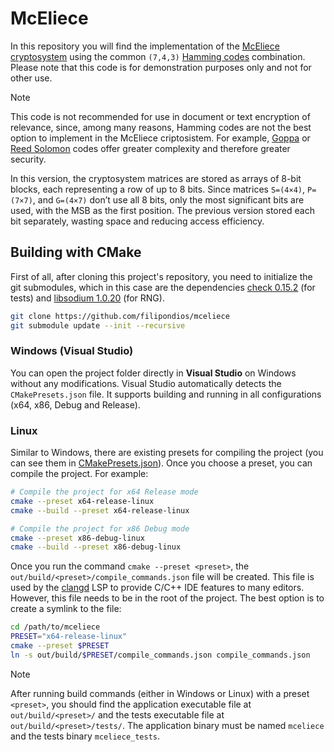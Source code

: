 # McEliece

In this repository you will find the implementation of the
[McEliece cryptosystem](https://en.wikipedia.org/wiki/McEliece_cryptosystem)
using the common ``(7,4,3)`` [Hamming codes](https://en.wikipedia.org/wiki/Hamming_code)
combination. Please note that this code is for demonstration purposes only and not for other use. 

> [!NOTE]
> This code is not recommended for use in document or text encryption of relevance,
> since, among many reasons, Hamming codes are not the best option to implement in
> the McEliece criptosistem. For example, [Goppa](https://en.wikipedia.org/wiki/Binary_Goppa_code)
> or [Reed Solomon](https://tomverbeure.github.io/2022/08/07/Reed-Solomon.html) codes
> offer greater complexity and therefore greater security.

In this version, the cryptosystem matrices are stored as arrays of 8-bit blocks, each representing
a row of up to 8 bits. Since matrices `S=(4×4)`, `P=(7×7)`, and `G=(4×7)` don’t use all 8 bits,
only the most significant bits are used, with the MSB as the first position. The previous version
stored each bit separately, wasting space and reducing access efficiency.

## Building with CMake

First of all, after cloning this project's repository, you need to initialize the git submodules, which in
this case are the dependencies [check 0.15.2](https://github.com/libcheck/check/tree/455005dc29dc6727de7ee36fee4b49a13b39f73f)
(for tests) and [libsodium 1.0.20](https://github.com/jedisct1/libsodium/tree/9511c982fb1d046470a8b42aa36556cdb7da15de)
(for RNG).

```bash
git clone https://github.com/filipondios/mceliece
git submodule update --init --recursive
```

### Windows (Visual Studio)

You can open the project folder directly in **Visual Studio** on Windows without any modifications.
Visual Studio automatically detects the `CMakePresets.json` file. It supports building and running
in all configurations (x64, x86, Debug and Release).

### Linux
Similar to Windows, there are existing presets for compiling the project (you can see them in
[CMakePresets.json](CMakePresets.json)). Once you choose a preset, you can compile the project.
For example:

```sh
# Compile the project for x64 Release mode
cmake --preset x64-release-linux
cmake --build --preset x64-release-linux

# Compile the project for x86 Debug mode
cmake --preset x86-debug-linux
cmake --build --preset x86-debug-linux
```

Once you run the command `cmake --preset <preset>`, the `out/build/<preset>/compile_commands.json`
file will be created. This file is used by the [clangd](https://github.com/clangd/clangd) LSP
to provide C/C++ IDE features to many editors. However, this file needs to be in the
root of the project. The best option is to create a symlink to the file:

```sh
cd /path/to/mceliece
PRESET="x64-release-linux"
cmake --preset $PRESET
ln -s out/build/$PRESET/compile_commands.json compile_commands.json
```

> [!NOTE]
> After running build commands (either in Windows or Linux) with a preset `<preset>`, you should
> find the application executable file at `out/build/<preset>/` and the tests executable file at
> `out/build/<preset>/tests/`. The application binary must be named `mceliece` and the tests binary
> `mceliece_tests`.
